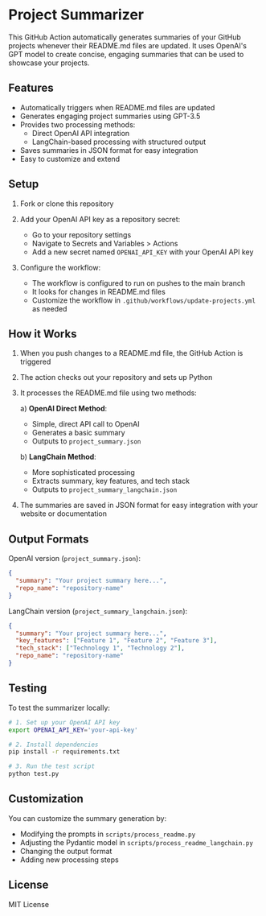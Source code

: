 # Project Summarizer

This GitHub Action automatically generates summaries of your GitHub projects whenever their README.md files are updated. It uses OpenAI's GPT model to create concise, engaging summaries that can be used to showcase your projects.

## Features

- Automatically triggers when README.md files are updated
- Generates engaging project summaries using GPT-3.5
- Provides two processing methods:
  - Direct OpenAI API integration
  - LangChain-based processing with structured output
- Saves summaries in JSON format for easy integration
- Easy to customize and extend

## Setup

1. Fork or clone this repository
2. Add your OpenAI API key as a repository secret:
   - Go to your repository settings
   - Navigate to Secrets and Variables > Actions
   - Add a new secret named `OPENAI_API_KEY` with your OpenAI API key

3. Configure the workflow:
   - The workflow is configured to run on pushes to the main branch
   - It looks for changes in README.md files
   - Customize the workflow in `.github/workflows/update-projects.yml` as needed

## How it Works

1. When you push changes to a README.md file, the GitHub Action is triggered
2. The action checks out your repository and sets up Python
3. It processes the README.md file using two methods:

   a) **OpenAI Direct Method**:
   - Simple, direct API call to OpenAI
   - Generates a basic summary
   - Outputs to `project_summary.json`

   b) **LangChain Method**:
   - More sophisticated processing
   - Extracts summary, key features, and tech stack
   - Outputs to `project_summary_langchain.json`

4. The summaries are saved in JSON format for easy integration with your website or documentation

## Output Formats

OpenAI version (`project_summary.json`):
```json
{
  "summary": "Your project summary here...",
  "repo_name": "repository-name"
}
```

LangChain version (`project_summary_langchain.json`):
```json
{
  "summary": "Your project summary here...",
  "key_features": ["Feature 1", "Feature 2", "Feature 3"],
  "tech_stack": ["Technology 1", "Technology 2"],
  "repo_name": "repository-name"
}
```

## Testing

To test the summarizer locally:

```bash
# 1. Set up your OpenAI API key
export OPENAI_API_KEY='your-api-key'

# 2. Install dependencies
pip install -r requirements.txt

# 3. Run the test script
python test.py
```

## Customization

You can customize the summary generation by:
- Modifying the prompts in `scripts/process_readme.py`
- Adjusting the Pydantic model in `scripts/process_readme_langchain.py`
- Changing the output format
- Adding new processing steps

## License

MIT License 